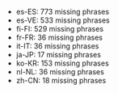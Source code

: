 - es-ES: 773 missing phrases
- es-VE: 533 missing phrases
- fi-FI: 529 missing phrases
- fr-FR: 36 missing phrases
- it-IT: 36 missing phrases
- ja-JP: 17 missing phrases
- ko-KR: 153 missing phrases
- nl-NL: 36 missing phrases
- zh-CN: 18 missing phrases
